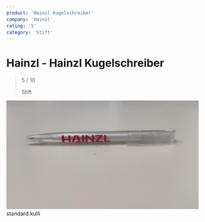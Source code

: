 ```yaml
---
product: 'Hainzl Kugelschreiber'
company: 'Hainzl'
rating: '5'
category: 'Stift'
---
```


# Hainzl - Hainzl Kugelschreiber
>
> 5 / 10
>
> Stift

![Hainzl Kugelschreiber](./assets/hainzl-hainzl-kugelschreiber-7a722d12-a06b-49c5-9071-940294e5c35c.jpg)
standard kulli
